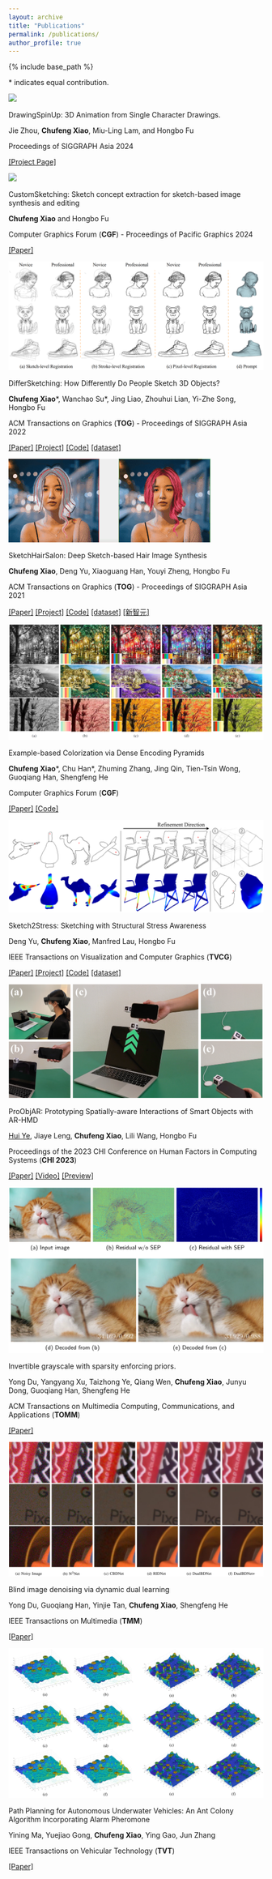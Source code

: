 ```yaml
---
layout: archive
title: "Publications"
permalink: /publications/
author_profile: true
---
```


{% include base_path %}

\* indicates equal contribution.

<div class="pub">
    <img src="/images/drawingspinup.png">
    <div>
      <p class="title">DrawingSpinUp: 3D Animation from Single Character Drawings.</p>
      <p>Jie Zhou, <b>Chufeng Xiao</b>, Miu-Ling Lam, and Hongbo Fu</p>
      <p class="venue">Proceedings of SIGGRAPH Asia 2024</p>
      <p>
        <a href="https://lordliang.github.io/DrawingSpinUp/">[Project Page]</a>
      </p>
    </div>
</div>

<div class="pub">
    <img src="/images/customsketching.png">
    <div>
      <p class="title">CustomSketching: Sketch concept extraction for sketch-based image synthesis and editing</p>
      <p><b>Chufeng Xiao</b> and Hongbo Fu</p>
      <p class="venue">Computer Graphics Forum (<b>CGF</b>) - Proceedings of Pacific Graphics 2024</p>
      <p>
        <a href="https://arxiv.org/abs/2402.17624">[Paper]</a>
      </p>
    </div>
</div>

<div class="pub">
    <img src="/images/differsketching.png">
    <div>
      <p class="title">DifferSketching: How Differently Do People Sketch 3D Objects?</p>
      <p><b>Chufeng Xiao</b>*, Wanchao Su*, Jing Liao, Zhouhui Lian, Yi-Zhe Song, Hongbo Fu</p>
      <p class="venue">ACM Transactions on Graphics (<b>TOG</b>) - Proceedings of SIGGRAPH Asia 2022</p>
      <p>
        <a href="https://dl.acm.org/doi/abs/10.1145/3550454.3555493">[Paper]</a>
        <a href="https://chufengxiao.github.io/DifferSketching/">[Project]</a>
        <a href="https://github.com/chufengxiao/DifferSketching">[Code]</a>
        <a href="https://chufengxiao.github.io/DifferSketching/#dataset">[dataset]</a>
      </p>
    </div>
</div>

<div class="pub">
    <img src="/images/sketchhairsalon.gif">
    <div>
      <p class="title">SketchHairSalon: Deep Sketch-based Hair Image Synthesis</p>
      <p><b>Chufeng Xiao</b>, Deng Yu, Xiaoguang Han, Youyi Zheng, Hongbo Fu</p>
      <p class="venue">ACM Transactions on Graphics (<b>TOG</b>) - Proceedings of SIGGRAPH Asia 2021</p>
      <p>
        <a href="https://dl.acm.org/doi/abs/10.1145/3478513.3480502">[Paper]</a>
        <a href="https://chufengxiao.github.io/SketchHairSalon/">[Project]</a>
        <a href="https://github.com/chufengxiao/SketchHairSalon">[Code]</a>
        <a href="https://github.com/chufengxiao/SketchHairSalon?tab=readme-ov-file#Dataset">[dataset]</a>
        <a href="https://mp.weixin.qq.com/s/LrH_VbTiHd3aPP3sFnhyGA">[新智元]</a>
      </p>
    </div>
</div>

<div class="pub">
    <img src="/images/colorization.png">
    <div>
      <p class="title">Example-based Colorization via Dense Encoding Pyramids</p>
      <p><b>Chufeng Xiao</b>*, Chu Han*, Zhuming Zhang, Jing Qin, Tien-Tsin Wong, Guoqiang Han, Shengfeng He</p>
      <p class="venue">Computer Graphics Forum (<b>CGF</b>)</p>
      <p>
        <a href="https://onlinelibrary-wiley-com.ezproxy.cityu.edu.hk/doi/full/10.1111/cgf.13659">[Paper]</a>
        <a href="https://github.com/chufengxiao/Example-based-Colorization-via-Dense-Encoding-Pyramids">[Code]</a>
      </p>
    </div>
</div>

<div class="pub">
    <img src="/images/sketch2stress.png">
    <div>
      <p class="title">Sketch2Stress: Sketching with Structural Stress Awareness</p>
      <p>Deng Yu, <b>Chufeng Xiao</b>, Manfred Lau, Hongbo Fu</p>
      <p class="venue">IEEE Transactions on Visualization and Computer Graphics (<b>TVCG</b>)</p>
      <p>
        <a href="https://arxiv.org/abs/2306.05911">[Paper]</a>
        <a href="https://dengyuhk.github.io/Sketch2Stress/">[Project]</a>
        <a href="https://github.com/dengyuhk/Sketch2Stress">[Code]</a>
        <a href="https://github.com/dengyuhk/Sketch2Stress?tab=readme-ov-file#Dataset">[dataset]</a>
      </p>
    </div>
</div>

<div class="pub">
    <img src="/images/proobjar.png">
    <div>
      <p class="title">ProObjAR: Prototyping Spatially-aware Interactions of Smart Objects with AR-HMD</p>
      <p><a href="https://huiye19.github.io/">Hui Ye</a>, Jiaye Leng, <b>Chufeng Xiao</b>, Lili Wang, Hongbo Fu</p>
      <p class="venue">Proceedings of the 2023 CHI Conference on Human Factors in Computing Systems (<b>CHI 2023</b>)</p>
      <p>
        <a href="https://dl.acm.org/doi/abs/10.1145/3544548.3580750">[Paper]</a>
        <a href="https://www.youtube.com/watch?v=YnkOdbIkooc">[Video]</a>
        <a href="https://www.youtube.com/watch?v=Fh4N6mBAQuQ">[Preview]</a>
      </p>
    </div>
</div>

<div class="pub">
    <img src="/images/invertible_grayscale.png">
    <div>
      <p class="title">Invertible grayscale with sparsity enforcing priors.</p>
      <p>Yong Du, Yangyang Xu, Taizhong Ye, Qiang Wen, <b>Chufeng Xiao</b>, Junyu Dong, Guoqiang Han, Shengfeng He</p>
      <p class="venue">ACM Transactions
on Multimedia Computing, Communications, and Applications (<b>TOMM</b>)</p>
      <p>
        <a href="https://dl.acm.org/doi/10.1145/3451993">[Paper]</a>
      </p>
    </div>
</div>

<div class="pub">
    <img src="/images/DualBD.png">
    <div>
      <p class="title">Blind image denoising via dynamic dual learning</p>
      <p>Yong Du, Guoqiang Han, Yinjie Tan, <b>Chufeng Xiao</b>, Shengfeng He</p>
      <p class="venue">IEEE Transactions on Multimedia (<b>TMM</b>)</p>
      <p>
        <a href="https://ieeexplore.ieee.org/document/9136787">[Paper]</a>
      </p>
    </div>
</div>


<div class="pub">
    <img src="/images/AP_ACS.png">
    <div>
      <p class="title">Path Planning for Autonomous Underwater Vehicles: An Ant Colony Algorithm Incorporating Alarm Pheromone</p>
      <p>Yining Ma, Yuejiao Gong, <b>Chufeng Xiao</b>, Ying Gao, Jun Zhang</p>
      <p class="venue">IEEE Transactions on Vehicular Technology (<b>TVT</b>)</p>
      <p>
        <a href="https://ieeexplore.ieee.org/abstract/document/8540402">[Paper]</a>
      </p>
    </div>
</div>



